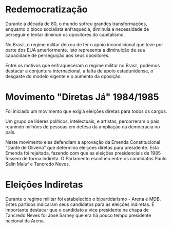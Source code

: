 # Redemocratização

Durante a década de 80, o mundo sofreu grandes transformações, enquanto o bloco socialista enfraquecia, diminuía a necessidade de perseguir e tentar diminuir os opositores do capitalismo.

No Brasil, o regime militar deixou de ter o apoio incondicional que teve por parte dos EUA anteriormente. Isto representa a diminuição de sua capacidade de perseguição aos seus opositores.

Entre os motivos que enfraqueceram o regime militar no Brasil, podemos destacar a conjuntura internacional, a falta de apoio estadunidense, o desgaste do modelo vigente e o aumento da oposição.

# Movimento "Diretas Já" 1984/1985

Foi iniciado um movimento que exigia eleições diretas para todos os cargos.

Um grupo de líderes políticos, intelectuais, e artistas, percorreram o país, reunindo milhões de pessoas em defesa da ampliação da democracia no país.

Neste movimento eles defendiam a aprovação da Emenda Constitucional "Dante de Oliveira" que determina eleições diretas para presidente. Esta Emenda foi rejeitada, fazendo com que as eleições presidenciais de 1985 fossem de forma indireta. O Parlamento escolheu entre os candidatos Paulo Salin Maluf e Tancredo Neves.

# Eleições Indiretas

Durante o regime militar foi estabelecido o bipartidarismo - Arena e MDB. Estes partidos indicaram seus candidatos para as eleições indiretas. É importante destacar que o candidato a vice presidente na chapa de Tancredo Neves foi José Sarney que era há pouco tempo presidente nacional da Arena.